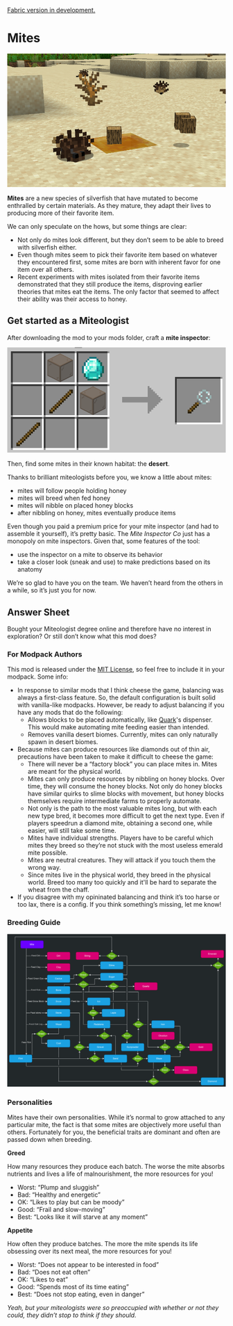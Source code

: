[Fabric version in development.](https://github.com/Nurdoidz/Mites-Fabric)

# Mites

![A picture of a mite, its resource, and a honey block in a desert.](https://raw.githubusercontent.com/Nurdoidz/Mites/1.20.2/doc/MiteInNature.png)

**Mites** are a new species of silverfish that have mutated to become enthralled by certain materials. As they mature, they adapt their lives to producing more of their favorite item.

We can only speculate on the hows, but some things are clear:

- Not only do mites look different, but they don’t seem to be able to breed with silverfish either.
- Even though mites seem to pick their favorite item based on whatever they encountered first, some mites are born with inherent favor for one item over all others.
- Recent experiments with mites isolated from their favorite items demonstrated that they still produce the items, disproving earlier theories that mites eat the items. The only factor that seemed to affect their ability was their access to honey.

## Get started as a Miteologist

After downloading the mod to your mods folder, craft a **mite inspector**:

![The crafting recipe is two sticks, two browned-stained glass, and a diamond.](https://raw.githubusercontent.com/Nurdoidz/Mites/1.20.2/doc/MiteInspectorRecipe.png)

Then, find some mites in their known habitat: the **desert**.

Thanks to brilliant miteologists before you, we know a little about mites:

- mites will follow people holding honey
- mites will breed when fed honey
- mites will nibble on placed honey blocks
- after nibbling on honey, mites eventually produce items

Even though you paid a premium price for your mite inspector (and had to assemble it yourself), it’s pretty basic. The _Mite Inspector Co_ just has a monopoly on mite inspectors. Given that, some features of the tool:

- use the inspector on a mite to observe its behavior
- take a closer look (sneak and use) to make predictions based on its anatomy

We’re so glad to have you on the team. We haven’t heard from the others in a while, so it’s just you for now.

## Answer Sheet

Bought your Miteologist degree online and therefore have no interest in exploration? Or still don’t know what this mod does?

### For Modpack Authors

This mod is released under the [MIT License](https://raw.githubusercontent.com/Nurdoidz/Mites/1.20.2/LICENSE), so feel free to include it in your modpack. Some info:

- In response to similar mods that I think cheese the game, balancing was always a first-class feature. So, the default configuration is built solid with vanilla-like modpacks. However, be ready to adjust balancing if you have any mods that do the following:
  - Allows blocks to be placed automatically, like [Quark](https://www.curseforge.com/minecraft/mc-mods/quark)'s dispenser. This would make automating mite feeding easier than intended.
  - Removes vanilla desert biomes. Currently, mites can only naturally spawn in desert biomes.
- Because mites can produce resources like diamonds out of thin air, precautions have been taken to make it difficult to cheese the game:
  - There will never be a “factory block” you can place mites in. Mites are meant for the physical world.
  - Mites can only produce resources by nibbling on honey blocks. Over time, they will consume the honey blocks. Not only do honey blocks have similar quirks to slime blocks with movement, but honey blocks themselves require intermediate farms to properly automate.
  - Not only is the path to the most valuable mites long, but with each new type bred, it becomes more difficult to get the next type. Even if players speedrun a diamond mite, obtaining a second one, while easier, will still take some time.
  - Mites have individual strengths. Players have to be careful which mites they breed so they’re not stuck with the most useless emerald mite possible.
  - Mites are neutral creatures. They will attack if you touch them the wrong way.
  - Since mites live in the physical world, they breed in the physical world. Breed too many too quickly and it'll be hard to separate the wheat from the chaff.
- If you disagree with my opininated balancing and think it’s too harse or too lax, there is a config. If you think something’s missing, let me know!

### Breeding Guide

![A flowchart describing how to obtain each mite.](https://raw.githubusercontent.com/Nurdoidz/Mites/1.20.2/doc/MitesInheritance.png)

### Personalities

Mites have their own personalities. While it’s normal to grow attached to any particular mite, the fact is that some mites are objectively more useful than others. Fortunately for you, the beneficial traits are dominant and often are passed down when breeding.

**Greed**

How many resources they produce each batch. The worse the mite absorbs nutrients and lives a life of malnourishment, the more resources for you!

- Worst: “Plump and sluggish”
- Bad: “Healthy and energetic”
- OK: “Likes to play but can be moody”
- Good: “Frail and slow-moving”
- Best: “Looks like it will starve at any moment”

**Appetite**

How often they produce batches. The more the mite spends its life obsessing over its next meal, the more resources for you!

- Worst: “Does not appear to be interested in food”
- Bad: “Does not eat often”
- OK: “Likes to eat”
- Good: “Spends most of its time eating”
- Best: “Does not stop eating, even in danger”

_Yeah, but your miteologists were so preoccupied with whether or not they could, they didn’t stop to think if they should._